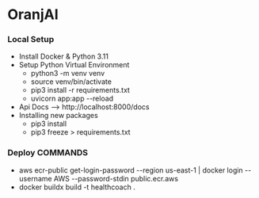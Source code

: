 # OranjAI

### Local Setup
* Install Docker & Python 3.11
* Setup Python Virtual Environment
  * python3 -m venv venv
  * source venv/bin/activate
  * pip3 install -r requirements.txt
  * uvicorn app:app --reload
* Api Docs --> http://localhost:8000/docs
* Installing new packages
  * pip3 install <package>
  * pip3 freeze > requirements.txt

### Deploy COMMANDS

* aws ecr-public get-login-password --region us-east-1 | docker login --username AWS --password-stdin public.ecr.aws  
* docker buildx build -t healthcoach .
